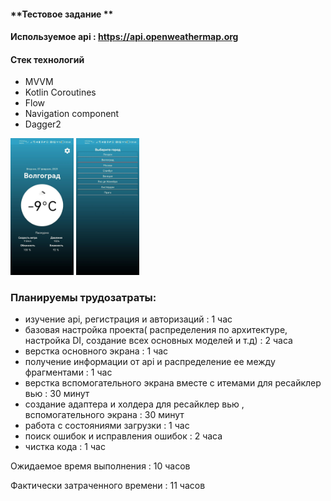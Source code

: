 #### **Тестовое задание **
#### Используемое api : https://api.openweathermap.org

#### Стек технологий
- MVVM
- Kotlin Coroutines
- Flow
- Navigation component
- Dagger2

<p float="left">
<img src="https://github.com/SR-rodi/test_task_commpras/blob/main/screen/home.jpg" width=20% height=20%>
<img src="https://github.com/SR-rodi/test_task_commpras/blob/main/screen/city.jpg" width=20% height=20%>
</p>

### Планируемы трудозатраты:
 - изучение api, регистрация и авторизаций : 1 час
 - базовая настройка проекта( распределения по архитектуре, настройка DI, создание всех основных моделей и т.д) : 2 часа
 - верстка основного экрана : 1 час
 - получение информации от api и распределение ее между фрагментами : 1 час
 - верстка вспомогательного экрана вместе с итемами для ресайклер вью : 30 минут
 - создание адаптера и холдера для ресайклер вью , вспомогательного экрана : 30 минут
 - работа с состояниями загрузки : 1 час
 - поиск ошибок и исправления ошибок : 2 часа 
 - чистка кода : 1 час
 
Ожидаемое время выполнения : 10 часов

Фактически затраченного времени : 11 часов
